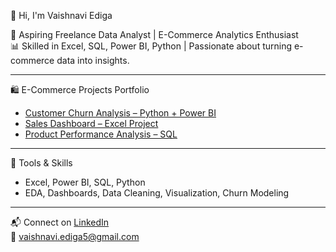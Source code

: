 👋 Hi, I'm Vaishnavi Ediga

🎯 Aspiring Freelance Data Analyst | E-Commerce Analytics Enthusiast  
📊 Skilled in Excel, SQL, Power BI, Python | Passionate about turning e-commerce data into insights.

---

🛍️ E-Commerce Projects Portfolio

- [Customer Churn Analysis – Python + Power BI](https://github.com/vaishnavi-ediga/Ecommerce-Churn-Analysis)
- [Sales Dashboard – Excel Project](https://github.com/vaishnavi-ediga/Ecommerce-Excel-Dashboard)
- [Product Performance Analysis – SQL](https://github.com/vaishnavi-ediga/Ecommerce-SQL-Analysis)

---

 🧰 Tools & Skills
- Excel, Power BI, SQL, Python
- EDA, Dashboards, Data Cleaning, Visualization, Churn Modeling

---

📬 Connect on [LinkedIn](https://www.linkedin.com/in/vaishnavi-ediga-84348b276/)  
📧 vaishnavi.ediga5@gmail.com





